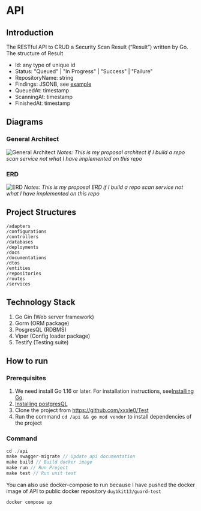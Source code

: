 # API
## Introduction
The RESTful API to CRUD a Security Scan Result (“Result”) written by Go. The structure of Result
- Id: any type of unique id
- Status: "Queued" | "In Progress" | "Success" | "Failure"
- RepositoryName: string
- Findings: JSONB, see [example](https://github.com/guardrailsio/backend-engineer-challenge/blob/master/example-findings.json)
- QueuedAt: timestamp
- ScanningAt: timestamp
- FinishedAt: timestamp
## Diagrams
### General Architect
![General Architect](https://github.com/xxxle0/guardrails-test/blob/master/General%20Architect.png?raw=true)
*Notes: This is my proposal architect if I build a repo scan service not what I have implemented on this repo*
### ERD
![ERD](https://github.com/xxxle0/guardrails-test/blob/master/ERD.png?raw=true)
*Notes: This is my proposal ERD if I build a repo scan service not what I have implemented on this repo*
## Project Structures
```
/adapters
/configurations
/controllers
/databases
/deployments
/docs
/documentations
/dtos
/entities
/repositories
/routes
/services
```
## Technology Stack
1. Go Gin (Web server framework)
2. Gorm (ORM package)
3. PosgresQL (RDBMS)
4. Viper (Config loader package)
5. Testify (Testing suite)
## How to run
### Prerequisites
1. We need install Go 1.16 or later. For installation instructions, see[Installing Go](https://golang.org/doc/install).
2. [Installing postgresQL](https://www.postgresql.org/download/)
3. Clone the project from https://github.com/xxxle0/Test
4. Run the command `cd /api && go mod vendor` to install dependencies of the project
### Command
```javascript
cd ./api
make swagger-migrate // Update api documentation
make build // Build docker image
make run // Run Project
make test // Run unit test 
```
You can also use docker-compose to run because I have pushed the docker image of API to public docker repository `duybkit13/guard-test`
```javascript
docker compose up
```